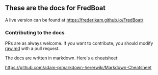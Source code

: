 ## These are the docs for FredBoat
A live version can be found at https://frederikam.github.io/FredBoat/

### Contributing to the docs
PRs are as always welcome. If you want to contribute, you should modify [raw.md](https://github.com/Frederikam/FredBoat/blob/gh-pages/raw.md) with a pull request.

The docs are written in markdown. Here's a cheatsheet:

https://github.com/adam-p/markdown-here/wiki/Markdown-Cheatsheet
